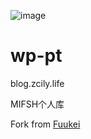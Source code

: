 ![image](https://cdn.jsdelivr.net/gh/Smart-Chou/)
# wp-pt

blog.zcily.life

MIFSH个人库

Fork from <a href ="https://github.com/Fuukei/Public_Repository/">Fuukei</a>
